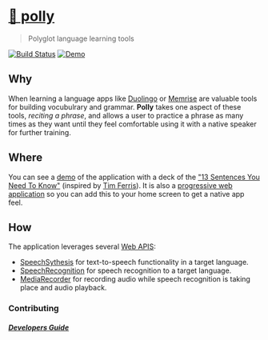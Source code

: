 # [🦜 polly](https://alexjpaz.github.io/polly/)

> Polyglot language learning tools 

[![Build Status](https://travis-ci.org/alexjpaz/polly.svg?branch=master)](https://travis-ci.org/alexjpaz/polly)
[![Demo](https://img.shields.io/badge/%F0%9F%A6%9C-demo-green?&style=flat)](https://alexjpaz.github.io/polly)


## Why

When learning a language apps like [Duolingo](https://www.duolingo.com/) or [Memrise](https://www.memrise.com/) are valuable tools for building vocubulrary and grammar. **Polly** takes one aspect of these tools, *reciting a phrase*, and allows a user to practice a phrase as many times as they want until they feel comfortable using it with a native speaker for further training.

## Where

You can see a [demo](https://alexjpaz.github.io/polly) of the application with a deck of the ["13 Sentences You Need To Know"](https://www.realfastspanish.com/grammar/13-sentences-need-know-guide-spanish-grammar-hacking) (inspired by [Tim Ferris](https://tim.blog/2007/11/07/how-to-learn-but-not-master-any-language-in-1-hour-plus-a-favor/)). It is also a [progressive web application](https://developers.google.com/web/progressive-web-apps) so you can add this to your home screen to get a native app feel.

## How

The application leverages several [Web APIS](https://developer.mozilla.org/en-US/docs/Web/API):

* [SpeechSythesis](https://developer.mozilla.org/en-US/docs/Web/API/SpeechSynthesis) for text-to-speech functionality in a target language.
* [SpeechRecognition](https://developer.mozilla.org/en-US/docs/Web/API/SpeechRecognition) for speech recognition to a target language.
* [MediaRecorder](https://developer.mozilla.org/en-US/docs/Web/API/MediaRecorder) for recording audio while speech recognition is taking place and audio playback.

### Contributing

##### [Developers Guide](../../wiki/Developers-Guide)

